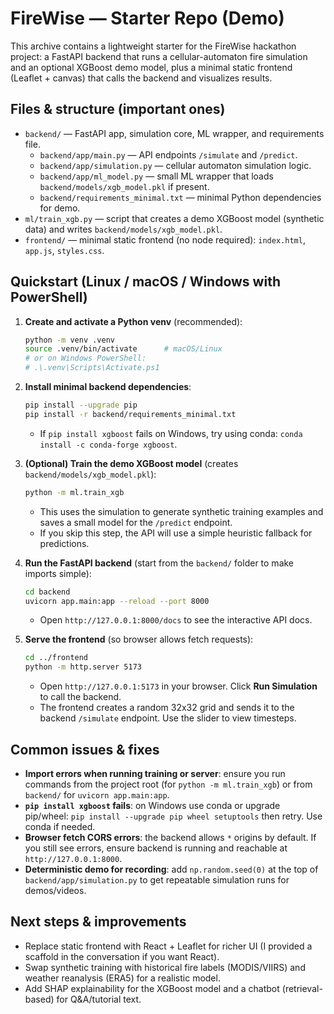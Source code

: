 # FireWise — Starter Repo (Demo)

This archive contains a lightweight starter for the FireWise hackathon project: a FastAPI backend that runs a cellular-automaton fire simulation and an optional XGBoost demo model, plus a minimal static frontend (Leaflet + canvas) that calls the backend and visualizes results.

## Files & structure (important ones)
- `backend/` — FastAPI app, simulation core, ML wrapper, and requirements file.
  - `backend/app/main.py` — API endpoints `/simulate` and `/predict`.
  - `backend/app/simulation.py` — cellular automaton simulation logic.
  - `backend/app/ml_model.py` — small ML wrapper that loads `backend/models/xgb_model.pkl` if present.
  - `backend/requirements_minimal.txt` — minimal Python dependencies for demo.
- `ml/train_xgb.py` — script that creates a demo XGBoost model (synthetic data) and writes `backend/models/xgb_model.pkl`.
- `frontend/` — minimal static frontend (no node required): `index.html`, `app.js`, `styles.css`.

## Quickstart (Linux / macOS / Windows with PowerShell)
1. **Create and activate a Python venv** (recommended):
   ```bash
   python -m venv .venv
   source .venv/bin/activate      # macOS/Linux
   # or on Windows PowerShell:
   # .\.venv\Scripts\Activate.ps1
   ```

2. **Install minimal backend dependencies**:
   ```bash
   pip install --upgrade pip
   pip install -r backend/requirements_minimal.txt
   ```
   - If `pip install xgboost` fails on Windows, try using conda: `conda install -c conda-forge xgboost`.

3. **(Optional) Train the demo XGBoost model** (creates `backend/models/xgb_model.pkl`):
   ```bash
   python -m ml.train_xgb
   ```
   - This uses the simulation to generate synthetic training examples and saves a small model for the `/predict` endpoint.
   - If you skip this step, the API will use a simple heuristic fallback for predictions.

4. **Run the FastAPI backend** (start from the `backend/` folder to make imports simple):
   ```bash
   cd backend
   uvicorn app.main:app --reload --port 8000
   ```
   - Open `http://127.0.0.1:8000/docs` to see the interactive API docs.

5. **Serve the frontend** (so browser allows fetch requests):
   ```bash
   cd ../frontend
   python -m http.server 5173
   ```
   - Open `http://127.0.0.1:5173` in your browser. Click **Run Simulation** to call the backend.
   - The frontend creates a random 32x32 grid and sends it to the backend `/simulate` endpoint. Use the slider to view timesteps.

## Common issues & fixes
- **Import errors when running training or server**: ensure you run commands from the project root (for `python -m ml.train_xgb`) or from `backend/` for `uvicorn app.main:app`.
- **`pip install xgboost` fails**: on Windows use conda or upgrade pip/wheel: `pip install --upgrade pip wheel setuptools` then retry. Use conda if needed.
- **Browser fetch CORS errors**: the backend allows `*` origins by default. If you still see errors, ensure backend is running and reachable at `http://127.0.0.1:8000`.
- **Deterministic demo for recording**: add `np.random.seed(0)` at the top of `backend/app/simulation.py` to get repeatable simulation runs for demos/videos.

## Next steps & improvements
- Replace static frontend with React + Leaflet for richer UI (I provided a scaffold in the conversation if you want React).
- Swap synthetic training with historical fire labels (MODIS/VIIRS) and weather reanalysis (ERA5) for a realistic model.
- Add SHAP explainability for the XGBoost model and a chatbot (retrieval-based) for Q&A/tutorial text.
